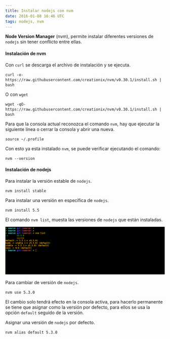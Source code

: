 ```yaml
---
title: Instalar nodejs con nvm
date: 2016-01-08 16:46 UTC
tags: nodejs, nvm
---
```


**Node Version Manager** (nvm), permite instalar diferentes versiones de `nodejs`
sin tener conflicto entre ellas.

#### Instalación de nvm

Con `curl` se descarga el archivo de instalación y se ejecuta.

``` shell
curl -o- https://raw.githubusercontent.com/creationix/nvm/v0.30.1/install.sh | bash
```

O con `wget`

``` shell
wget -qO- https://raw.githubusercontent.com/creationix/nvm/v0.30.1/install.sh | bash
```

Para que la consola actual reconozca el comando `nvm`, hay que ejecutar la
siguiente línea o cerrar la consola y abrir una nueva.

``` shell
source ~/.profile
```

Con esto ya esta instalado `nvm`, se puede verificar ejecutando el comando:

``` shell
nvm --version
```

#### Instalación de nodejs

Para instalar la versión estable de `nodejs`.

``` shell
nvm install stable
```

Para instalar una versión en específica de `nodejs`.

``` shell
nvm install 5.5
```

El comando `nvm list`, muesta las versiones de `nodejs` que están instaladas.

[![nvm-list-horizontal-img](./images/nvm/nvm-list.png)](./images/nvm/nvm-list.png)

Para cambiar de versión de `nodejs`.

``` shell
nvm use 5.3.0
```

El cambio solo tendrá efecto en la consola activa, para hacerlo permanente se
tiene que asignar como la versión por defecto, para ellos se usa la opción
`default` seguido de la versión.

Asignar una versión de `nodejs` por defecto.

``` shell
nvm alias default 5.3.0
```
